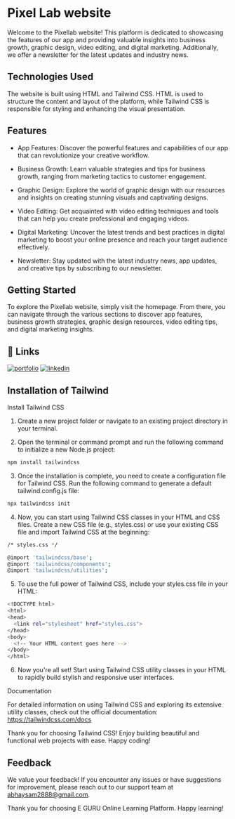 # Pixel Lab website

Welcome to the Pixellab website! This platform is dedicated to showcasing the features of our app and providing valuable insights into business growth, graphic design, video editing, and digital marketing. Additionally, we offer a newsletter for the latest updates and industry news.



## Technologies Used

The website is built using HTML and Tailwind CSS. HTML is used to structure the content and layout of the platform, while Tailwind CSS is responsible for styling and enhancing the visual presentation.


## Features
- App Features: Discover the powerful features and capabilities of our app that can revolutionize your creative workflow.

- Business Growth: Learn valuable strategies and tips for business growth, ranging from marketing tactics to customer engagement.

- Graphic Design: Explore the world of graphic design with our resources and insights on creating stunning visuals and captivating designs.

- Video Editing: Get acquainted with video editing techniques and tools that can help you create professional and engaging videos.

- Digital Marketing: Uncover the latest trends and best practices in digital marketing to boost your online presence and reach your target audience effectively.

- Newsletter: Stay updated with the latest industry news, app updates, and creative tips by subscribing to our newsletter.
## Getting Started
To explore the Pixellab website, simply visit the homepage. From there, you can navigate through the various sections to discover app features, business growth strategies, graphic design resources, video editing tips, and digital marketing insights.
## 🔗 Links
[![portfolio](https://img.shields.io/badge/my_portfolio-000?style=for-the-badge&logo=ko-fi&logoColor=white)](https://github.com/abhaysam2888?tab=repositories)
[![linkedin](https://img.shields.io/badge/linkedin-0A66C2?style=for-the-badge&logo=linkedin&logoColor=white)](https://www.linkedin.com/in/abhay-verma-821699274/)



## Installation of Tailwind

Install Tailwind CSS

1. Create a new project folder or navigate to an existing project directory in your terminal.

2. Open the terminal or command prompt and run the following command to initialize a new Node.js project:
```bash
npm install tailwindcss
```
3. Once the installation is complete, you need to create a configuration file for Tailwind CSS. Run the following command to generate a default tailwind.config.js file:
```bash
npx tailwindcss init
```
4. Now, you can start using Tailwind CSS classes in your HTML and CSS files. Create a new CSS file (e.g., styles.css) or use your existing CSS file and import Tailwind CSS at the beginning:
```bash
/* styles.css */

@import 'tailwindcss/base';
@import 'tailwindcss/components';
@import 'tailwindcss/utilities';

```
5. To use the full power of Tailwind CSS, include your styles.css file in your HTML:
```bash
<!DOCTYPE html>
<html>
<head>
  <link rel="stylesheet" href="styles.css">
</head>
<body>
  <!-- Your HTML content goes here -->
</body>
</html>

```
6. Now you're all set! Start using Tailwind CSS utility classes in your HTML to rapidly build stylish and responsive user interfaces.

Documentation

For detailed information on using Tailwind CSS and exploring its extensive utility classes, check out the official documentation: https://tailwindcss.com/docs


Thank you for choosing Tailwind CSS! Enjoy building beautiful and functional web projects with ease. Happy coding!



    
## Feedback
We value your feedback! If you encounter any issues or have suggestions for improvement, please reach out to our support team at abhaysam2888@gmail.com.


Thank you for choosing E GURU Online Learning Platform. Happy learning!